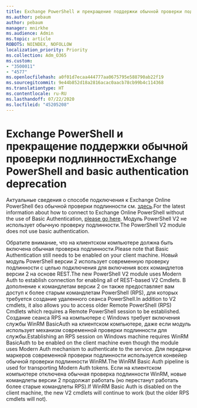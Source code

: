 ```yaml
---
title: Exchange PowerShell и прекращение поддержки обычной проверки подлинности
ms.author: pebaum
author: pebaum
manager: mnirkhe
ms.audience: Admin
ms.topic: article
ROBOTS: NOINDEX, NOFOLLOW
localization_priority: Priority
ms.collection: Adm_O365
ms.custom:
- "3500011"
- "4577"
ms.openlocfilehash: a0f01d7ecaa444777aa0675795e588790ab22f19
ms.sourcegitcommit: 9e44b852d18a2816acac0aacb78cb99b4c114368
ms.translationtype: HT
ms.contentlocale: ru-RU
ms.lasthandoff: 07/22/2020
ms.locfileid: "45205208"
---
```

# <a name="exchange-powershell-and-basic-authentication-deprecation"></a><span data-ttu-id="2861a-102">Exchange PowerShell и прекращение поддержки обычной проверки подлинности</span><span class="sxs-lookup"><span data-stu-id="2861a-102">Exchange PowerShell and basic authentication deprecation</span></span>

<span data-ttu-id="2861a-103">Актуальные сведения о способе подключения к Exchange Online PowerShell без обычной проверки подлинности см. [здесь](https://aka.ms/exops-docs).</span><span class="sxs-lookup"><span data-stu-id="2861a-103">For the latest information about how to connect to Exchange Online PowerShell without the use of Basic Authentication, [please go here](https://aka.ms/exops-docs).</span></span> <span data-ttu-id="2861a-104">Модуль PowerShell V2 не использует обычную проверку подлинности.</span><span class="sxs-lookup"><span data-stu-id="2861a-104">The PowerShell V2 module does not use basic authentication.</span></span>

<span data-ttu-id="2861a-105">Обратите внимание, что на клиентском компьютере должна быть включена обычная проверка подлинности.</span><span class="sxs-lookup"><span data-stu-id="2861a-105">Please note that Basic Authentication still needs to be enabled on your client machine.</span></span>
<span data-ttu-id="2861a-106">Новый модуль PowerShell версии 2 использует современную проверку подлинности с целью подключения для включения всех командлетов версии 2 на основе REST.</span><span class="sxs-lookup"><span data-stu-id="2861a-106">The new PowerShell V2 module uses Modern Auth to establish connection for enabling all of REST-based V2 Cmdlets.</span></span> <span data-ttu-id="2861a-107">В дополнение к командлетам версии 2 он также предоставляет вам доступ к более старым командлетам PowerShell (RPS), для которых требуется создание удаленного сеанса PowerShell.</span><span class="sxs-lookup"><span data-stu-id="2861a-107">In addition to V2 cmdlets, it also allows you to access older Remote PowerShell (RPS) Cmdlets which requires a Remote PowerShell session to be established.</span></span> <span data-ttu-id="2861a-108">Создание сеанса RPS на компьютере с Windows требует включения службы WinRM BasicAuth на клиентском компьютере, даже если модуль использует механизм современной проверки подлинности для службы.</span><span class="sxs-lookup"><span data-stu-id="2861a-108">Establishing an RPS session on Windows machine requires WinRM BasicAuth to be enabled on the client machine even though the module uses Modern Auth mechanism to authenticate to the service.</span></span> <span data-ttu-id="2861a-109">Для передачи маркеров современной проверки подлинности используется конвейер обычной проверки подлинности WinRM.</span><span class="sxs-lookup"><span data-stu-id="2861a-109">The WinRM Basic Auth pipeline is used for transporting Modern Auth tokens.</span></span> <span data-ttu-id="2861a-110">Если на клиентском компьютере отключена обычная проверка подлинности WinRM, новые командлеты версии 2 продолжат работать (но перестанут работать более старые командлеты RPS).</span><span class="sxs-lookup"><span data-stu-id="2861a-110">If WinRM Basic Auth is disabled on the client machine, the new V2 cmdlets will continue to work (but the older RPS cmdlets will not).</span></span>
